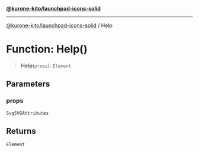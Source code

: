 [**@kurone-kito/launchpad-icons-solid**](../README.md)

***

[@kurone-kito/launchpad-icons-solid](../globals.md) / Help

# Function: Help()

> **Help**(`props`): `Element`

## Parameters

### props

`SvgSVGAttributes`

## Returns

`Element`
